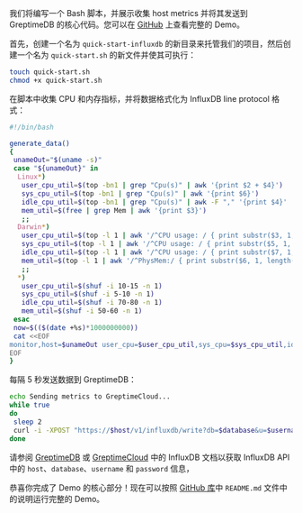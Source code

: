 我们将编写一个 Bash 脚本，并展示收集 host metrics 并将其发送到 GreptimeDB 的核心代码。您可以在 [GitHub](https://github.com/GreptimeCloudStarters/quick-start-influxdb-line-protocol) 上查看完整的 Demo。

首先，创建一个名为 `quick-start-influxdb` 的新目录来托管我们的项目，然后创建一个名为 `quick-start.sh` 的新文件并使其可执行：

```bash
touch quick-start.sh
chmod +x quick-start.sh
```

在脚本中收集 CPU 和内存指标，并将数据格式化为 InfluxDB line protocol 格式：

```bash
#!/bin/bash

generate_data()
{
 unameOut="$(uname -s)"
 case "${unameOut}" in
  Linux*)
   user_cpu_util=$(top -bn1 | grep "Cpu(s)" | awk '{print $2 + $4}')
   sys_cpu_util=$(top -bn1 | grep "Cpu(s)" | awk '{print $6}')
   idle_cpu_util=$(top -bn1 | grep "Cpu(s)" | awk -F "," '{print $4}' | awk -F " " '{print $1}')
   mem_util=$(free | grep Mem | awk '{print $3}')
   ;;
  Darwin*)
   user_cpu_util=$(top -l 1 | awk '/^CPU usage: / { print substr($3, 1, length($3)-1) }')
   sys_cpu_util=$(top -l 1 | awk '/^CPU usage: / { print substr($5, 1, length($5)-1) }')
   idle_cpu_util=$(top -l 1 | awk '/^CPU usage: / { print substr($7, 1, length($7)-1) }')
   mem_util=$(top -l 1 | awk '/^PhysMem:/ { print substr($6, 1, length($6)-1) }')
   ;;
  *)
   user_cpu_util=$(shuf -i 10-15 -n 1)
   sys_cpu_util=$(shuf -i 5-10 -n 1)
   idle_cpu_util=$(shuf -i 70-80 -n 1)
   mem_util=$(shuf -i 50-60 -n 1)
 esac
 now=$(($(date +%s)*1000000000))
 cat <<EOF
monitor,host=$unameOut user_cpu=$user_cpu_util,sys_cpu=$sys_cpu_util,idle_cpu=$idle_cpu_util,memory=$mem_util $now
EOF
}
```

每隔 5 秒发送数据到 GreptimeDB：

```sh
echo Sending metrics to GreptimeCloud...
while true
do
 sleep 2
 curl -i -XPOST "https://$host/v1/influxdb/write?db=$database&u=$username&p=$password" --data-binary "$(generate_data)"
done
```

请参阅 [GreptimeDB](/user-guide/clients/influxdb-line.md) 或 [GreptimeCloud](/greptimecloud/integrations/influxdb.md) 中的 InfluxDB 文档以获取 InfluxDB API 中的 `host`、`database`、`username` 和 `password` 信息，

恭喜你完成了 Demo 的核心部分！现在可以按照 [GitHub 库](https://github.com/GreptimeCloudStarters/quick-start-influxdb-line-protocol)中 `README.md` 文件中的说明运行完整的 Demo。

